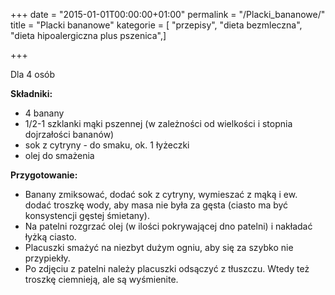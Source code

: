 +++
date = "2015-01-01T00:00:00+01:00"
permalink = "/Placki_bananowe/"
title = "Placki bananowe"
kategorie = [ "przepisy", "dieta bezmleczna", "dieta hipoalergiczna plus pszenica",]

+++

Dla 4 osób

**Składniki:**

-   4 banany
-   1/2-1 szklanki mąki pszennej (w zależności od wielkości i stopnia dojrzałości bananów)
-   sok z cytryny - do smaku, ok. 1 łyżeczki
-   olej do smażenia

**Przygotowanie:**

-   Banany zmiksować, dodać sok z cytryny, wymieszać z mąką i ew. dodać troszkę wody, aby masa nie była za gęsta (ciasto ma być konsystencji gęstej śmietany).
-   Na patelni rozgrzać olej (w ilości pokrywającej dno patelni) i nakładać łyżką ciasto.
-   Placuszki smażyć na niezbyt dużym ogniu, aby się za szybko nie przypiekły.
-   Po zdjęciu z patelni należy placuszki odsączyć z tłuszczu. Wtedy też troszkę ciemnieją, ale są wyśmienite.
